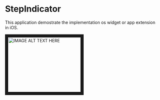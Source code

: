 # StepIndicator

This application demostrate the implementation os widget or app extension in iOS.

<a href="http://www.youtube.com/watch?feature=player_embedded&v=LDaWo8rZ7Tk
" target="_blank"><img src="http://img.youtube.com/vi/LDaWo8rZ7Tk/0.jpg" 
alt="IMAGE ALT TEXT HERE" width="240" height="180" border="10" /></a>
